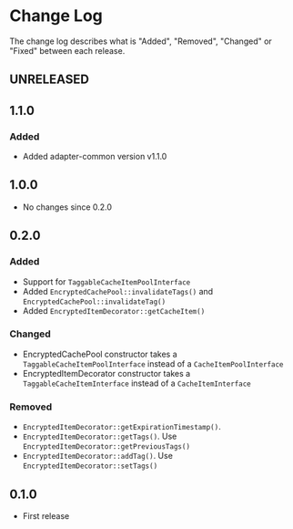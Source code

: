 # Change Log

The change log describes what is "Added", "Removed", "Changed" or "Fixed" between each release.

## UNRELEASED

## 1.1.0

### Added

* Added adapter-common version v1.1.0

## 1.0.0

* No changes since 0.2.0

## 0.2.0

### Added

* Support for `TaggableCacheItemPoolInterface`
* Added `EncryptedCachePool::invalidateTags()` and `EncryptedCachePool::invalidateTag()`
* Added `EncryptedItemDecorator::getCacheItem()`

### Changed

* EncryptedCachePool constructor takes a `TaggableCacheItemPoolInterface` instead of a `CacheItemPoolInterface`
* EncryptedItemDecorator constructor takes a `TaggableCacheItemInterface` instead of a `CacheItemInterface`

### Removed

* `EncryptedItemDecorator::getExpirationTimestamp()`.
* `EncryptedItemDecorator::getTags()`. Use `EncryptedItemDecorator::getPreviousTags()`
* `EncryptedItemDecorator::addTag()`. Use `EncryptedItemDecorator::setTags()`

## 0.1.0

* First release
